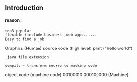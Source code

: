 ## Introduction

#### reason :

	top3 popular
	flexible (include business ,web apps......
	Easy to find a job

Graphics
(Human)
source code (high level)  print ("hello world")

	.java file extension

	compile = transform source to machine code

object code (machine code)   00100010 000100000
(Machine)

